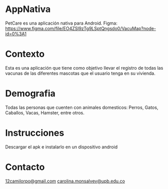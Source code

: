 # AppNativa
PetCare es una aplicación nativa para Android.
Figma: https://www.figma.com/file/EO4ZSl9zTg9LSptQngsdo0/VacuMap?node-id=0%3A1

# Contexto
Esta es una aplicación que tiene como objetivo llevar el registro de todas las vacunas de las diferentes mascotas que el usuario tenga en su vivienda.

# Demografia
Todas las personas que cuenten con animales domesticos: Perros, Gatos, Caballos, Vacas, Hamster, entre otros.

# Instrucciones
Descargar el apk e instalarlo en un dispositivo android

# Contacto
12camilorpo@gmail.com
carolina.monsalvev@upb.edu.co
